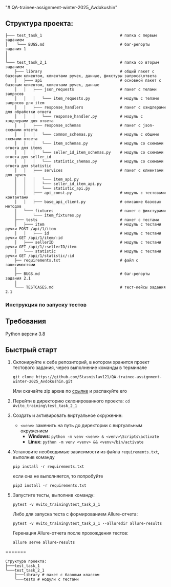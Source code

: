 "# QA-trainee-assignment-winter-2025_Avdokushin" 
## Структура проекта:
```
├─── test_task_1                                  # папка с первым заданием
│    └─── BUGS.md                                 # баг-репорты задания 1  
│
│
└─── test_task_2_1                                # папка со вторым заданием
    ├─── library                                  # общий пакет с базовым клиентом, клиентами ручек, данные, фикстуры запроса\ответа
    │   ├─── api                                  # основной пакет с базовым клиентом, клиентами ручек, данные 
    │   │   ├─── json_requests                    # пакет с телами запросов
    │   │   │   └─── item_requests.py             # модуль с телами запросов для item
    │   │   ├─── response_handlers                # пакет с хэндлерами для обработки ответа
    │   │   │   └─── response_handler.py          # модуль с хэндлерами для ответа
    │   │   ├─── response_schemas                 # пакет с json-схемами ответа
    │   │   │   └─── common_schemas.py            # модуль с общими схемами ответа
    │   │   │   └─── item_schemas.py              # модуль со схемами ответа для items
    │   │   │   └─── seller_id_item_schemas.py    # модуль со схемами ответа для seller_id
    │   │   │   └─── statistic_shemas.py          # модуль со схемами ответа для statistic
    │   │   ├─── services                         # пакет с клиентами для ручек
    │   │   │   └─── item_api.py
    │   │   │   └─── seller_id_item_api.py
    │   │   │   └─── statistic_api.py
    │   │   ├─── api_const.py                     # модуль с тестовыми контантами
    │   │   ├─── base_api_client.py               # описание базовых методов
    │   └─── fixtures                             # пакет с фикстурами
    │       └─── item_fixtures.py          
    ├─── tests                                    # пакет с тестами 
    │   ├─── item                                 # модуль с тестами ручки POST /api/1/item
    │   │   ├─── id                               # модуль с тестами ручки GET /api/1/item/:id
    │   ├─── sellerID                             # модуль с тестами ручки GET /api/1/:sellerID/item
    │   └─── statistic                            # модуль с тестами ручки GET /api/1/statistic/:id
    ├── requirements.txt                          # файл с зависимостями
    │
    ├── BUGS.md                                   # баг-репорты задания 2.1   
    │
    └─── TESTCASES.md                             # тест-кейсы задания 2.1
```

### Инструкция по запуску тестов
## Требования
Python версии 3.8

## Быстрый старт
1. Склонируйте к себе репозиторий, в котором хранится проект тестового задания, через выполнение команды в терминале
    ```
    git clone https://github.com/Stasnislav121/QA-trainee-assignment-winter-2025_Avdokushin.git
    ```
    Или скачайте zip архив по [ссылке](https://github.com/Stasnislav121/QA-trainee-assignment-winter-2025_Avdokushin/archive/refs/heads/main.zip) и распакуйте его


2. Перейти в директорию склонированного проекта: `cd Avito_training\test_task_2_1`
3. Создать и активировать виртуальное окружение: 
   - `<venv>` заменить на путь до директории с виртуальным окружением
      - **Windows**: `python -m venv <venv> & <venv>\Scripts\activate`
      - **Linux**: `python -m venv <venv> && <venv>/bin/activate`
4. Установите необходимые зависимости из файла `requirements.txt`, выполнив команду  
   ```
   pip install -r requirements.txt
   ```
   если она не выполняется, то попробуйте
   ```
   pip3 install -r requirements.txt
   ```
5. Запустите тесты, выполнив команду: 
   ```
   pytest -v Avito_training\test_task_2_1
   ```
   Либо для запуска теста с формированием Allure-отчета: 
   ```
   pytest -v Avito_training\test_task_2_1 --alluredir allure-results
   ```
   Геренация Allure-отчета после прохождения тестов: 
   ```
   allure serve allure-results
   ```
=======
```
Структура проекта:
├───test_task_1
└───test_task_2_1
    ├───library # пакет с базовым классом
    └───tests # модули с тестами
```